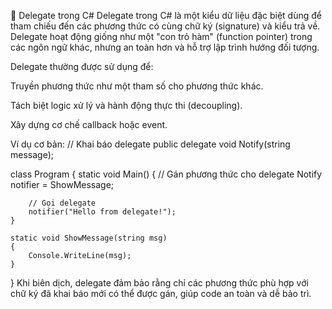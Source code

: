 📌 Delegate trong C#
Delegate trong C# là một kiểu dữ liệu đặc biệt dùng để tham chiếu đến các phương thức có cùng chữ ký (signature) và kiểu trả về. Delegate hoạt động giống như một "con trỏ hàm" (function pointer) trong các ngôn ngữ khác, nhưng an toàn hơn và hỗ trợ lập trình hướng đối tượng.

Delegate thường được sử dụng để:

Truyền phương thức như một tham số cho phương thức khác.

Tách biệt logic xử lý và hành động thực thi (decoupling).

Xây dựng cơ chế callback hoặc event.

Ví dụ cơ bản:
// Khai báo delegate
public delegate void Notify(string message);

class Program
{
    static void Main()
    {
        // Gán phương thức cho delegate
        Notify notifier = ShowMessage;

        // Gọi delegate
        notifier("Hello from delegate!");
    }

    static void ShowMessage(string msg)
    {
        Console.WriteLine(msg);
    }
}
Khi biên dịch, delegate đảm bảo rằng chỉ các phương thức phù hợp với chữ ký đã khai báo mới có thể được gán, giúp code an toàn và dễ bảo trì.
